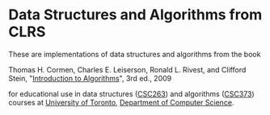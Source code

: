 # Data Structures and Algorithms from CLRS

These are implementations of data structures and algorithms from the book

Thomas H. Cormen, Charles E. Leiserson, Ronald L. Rivest, and Clifford Stein, 
"[Introduction to Algorithms](https://mitpress.mit.edu/books/introduction-algorithms)", 3rd ed., 2009

for educational use in data structures 
([CSC263](http://www.artsandscience.utoronto.ca/ofr/calendar/crs_csc.htm#CSC263H1)) and 
algorithms ([CSC373](http://www.artsandscience.utoronto.ca/ofr/calendar/crs_csc.htm#CSC373H1))
courses at [University of Toronto](http://www.utoronto.ca/), 
[Department of Computer Science](http://web.cs.toronto.edu/).
